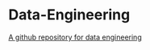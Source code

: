 # Data-Engineering


[A github repository for data engineering](https://github.com/Daniil90/data-modeling-postgres)
